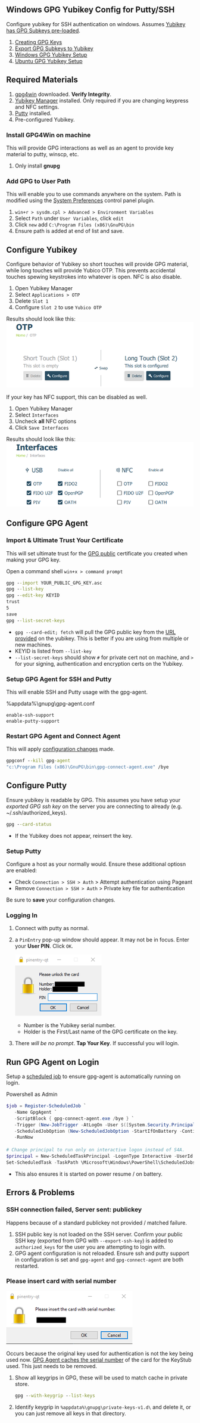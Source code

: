 Windows GPG Yubikey Config for Putty/SSH
----------------------------------------
Configure yubikey for SSH authentication on windows. Assumes [Yubikey has GPG
Subkeys pre-loaded](README.md).

1. [Creating GPG Keys][1]
1. [Export GPG Subkeys to Yubikey][2]
1. [Windows GPG Yubikey Setup][3]
1. [Ubuntu GPG Yubikey Setup][4]

Required Materials
------------------
1. [gpg4win][5] downloaded. **Verify Integrity**.
1. [Yubikey Manager][6] installed. Only required if you are changing keypress
   and NFC settings.
1. [Putty][7] installed.
1. Pre-configured Yubikey.

### Install GPG4Win on machine
This will provide GPG interactions as well as an agent to provide key material
to putty, winscp, etc.

1. Only install **gnupg**

### Add GPG to User Path
This will enable you to use commands anywhere on the system. Path is modified
using the [System Preferences][ref6] control panel plugin.

1. `win+r > sysdm.cpl > Advanced > Environment Variables`
1. Select `Path` under `User Variables`, click `edit`
1. Click `new` add `C:\Program Files (x86)\GnuPG\bin`
1. Ensure path is added at end of list and save.

Configure Yubikey
-----------------
Configure behavior of Yubikey so short touches will provide GPG material, while
long touches will provide Yubico OTP. This prevents accidental touches spewing
keystrokes into whatever is open. NFC is also disable.

1. Open Yubikey Manager
1. Select `Applications > OTP`
1. Delete `Slot 1`
1. Configure `Slot 2` to use `Yubico OTP`

Results should look like this:
![Yubikey OTP setup](yubikey-otp.png)

If your key has NFC support, this can be disabled as well.

1. Open Yubikey Manager
1. Select `Interfaces`
1. Uncheck **all** NFC options
1. Click `Save Interfaces`

Results should look like this:
![Yubikey interfaces setup](yubikey-nfc.png)

Configure GPG Agent
-------------------
### Import & Ultimate Trust Your Certificate
This will set ultimate trust for the [GPG public][12] certificate you created
when making your GPG key.

Open a command shell `win+x > command prompt`
```cmd
gpg --import YOUR_PUBLIC_GPG_KEY.asc
gpg --list-key
gpg --edit-key KEYID
trust
5
save
gpg --list-secret-keys
```
* `gpg --card-edit; fetch` will pull the GPG public key from the [URL
  provided][8] on the yubikey. This is better if you are using from multiple or
  new machines.
* KEYID is listed from `--list-key`
* `--list-secret-keys` should show `#` for private cert not on machine, and `>`
  for your signing, authentication and encryption certs on the Yubikey.

### Setup GPG Agent for SSH and Putty
This will enable SSH and Putty usage with the gpg-agent.

%appdata%\gnupg\gpg-agent.conf
```
enable-ssh-support
enable-putty-support
```

### Restart GPG Agent and Connect Agent
This will apply [configuration changes][9] made.
```cmd
gpgconf --kill gpg-agent
"c:\Program Files (x86)\GnuPG\bin\gpg-connect-agent.exe" /bye
```

Configure Putty
---------------
Ensure yubikey is readable by GPG. This assumes you have setup your _exported
GPG ssh key_ on the server you are connecting to already (e.g.
~/.ssh/authorized_keys).

```cmd
gpg --card-status
```
* If the Yubikey does not appear, reinsert the key.

### Setup Putty
Configure a host as your normally would. Ensure these additional optiosn are
enabled:

* Check `Connection > SSH > Auth` > Attempt authentication using Pageant
* Remove `Connection > SSH > Auth` > Private key file for authentication

Be sure to **save** your configuration changes.

### Logging In

1. Connect with putty as normal.
1. a `PinEntry` pop-up window should appear. It may not be in focus. Enter your
   **User PIN**. Click `OK`.

   ![PinEntry](pinentry.png)
   * Number is the Yubikey serial number.
   * Holder is the First/Last name of the GPG certificate on the key.

1. There _will be no prompt_. **Tap Your Key**. If successful you will login.

Run GPG Agent on Login
----------------------
Setup a [scheduled job][10] to ensure gpg-agent is automatically running on
login.

Powershell as Admin
```powershell
$job = Register-ScheduledJob `
   -Name GpgAgent `
   -ScriptBlock { gpg-connect-agent.exe /bye } `
   -Trigger (New-JobTrigger -AtLogOn -User $([System.Security.Principal.WindowsIdentity]::GetCurrent().Name)) `
   -ScheduledJobOption (New-ScheduledJobOption -StartIfOnBattery -ContinueIfGoingOnBattery) `
   -RunNow

# Change principal to run only on interactive logon instead of S4A.
$principal = New-ScheduledTaskPrincipal -LogonType Interactive -UserId $([System.Security.Principal.WindowsIdentity]::GetCurrent().Name)
Set-ScheduledTask -TaskPath \Microsoft\Windows\PowerShell\ScheduledJobs\ -TaskName $job.Name -Principal $principal
```
* This also ensures it is started on power resume / on battery.

Errors & Problems
-----------------
### SSH connection failed, Server sent: publickey
Happens because of a standard publickey not provided / matched failure.

1. SSH public key is not loaded on the SSH server. Confirm your public SSH key
   (exported from GPG with `--export-ssh-key`) is added to `authorized_keys` for
   the user you are attempting to login with.
1. GPG agent configuration is not reloaded. Ensure ssh and putty support in
   configuration is set and `gpg-agent` and `gpg-connect-agent` are both
   restarted.

### Please insert card with serial number
![PinEntry wrong key](pinentry-wrong-key.png)

Occurs because the original key used for authentication is not the key being
used now. [GPG Agent caches the serial number][11] of the card for the KeyStub
used. This just needs to be removed.

1. Show all keygrips in GPG, these will be used to match cache in private store.
   ```cmd
   gpg --with-keygrip --list-keys
   ```
1. Identify keygrip in `%appdata%\gnupg\private-keys-v1.d\` and delete it, or
   you can just remove all keys in that directory.

[1]: README.md
[2]: yubikey.md
[3]: windows.md
[4]: ubuntu.md
[5]: https://www.gpg4win.org/package-integrity.html
[6]: https://www.yubico.com/products/services-software/download/yubikey-manager/
[7]: https://www.putty.org/
[8]: https://withinboredom.info/2017/11/18/signing-commits-ssh-with-yubikey-and-windows/
[9]: https://superuser.com/questions/1075404/how-can-i-restart-gpg-agent
[10]: https://www.kaylyn.ink/journal/windows-using-gpg-for-ssh-authentication-and-git/
[11]: https://security.stackexchange.com/questions/165286/how-to-use-multiple-smart-cards-with-gnupg
[12]: https://stackoverflow.com/questions/31784368/how-to-give-highest-trust-level-to-an-openpgp-certificate-in-kleopatra

[ref1]: https://developers.yubico.com/PGP/SSH_authentication/Windows.html
[ref2]: https://www.linode.com/docs/security/authentication/gpg-key-for-ssh-authentication/
[ref3]: https://codingnest.com/how-to-use-gpg-with-yubikey-wsl/
[ref4]: https://ttmm.io/tech/yubikey/
[ref5]: https://occamy.chemistry.jhu.edu/references/pubsoft/YubikeySSH/index.php
[ref6]: https://ss64.com/nt/run.html